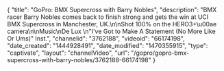 {
    "title": "GoPro: BMX Supercross with Barry Nobles",
    "description": "BMX racer Barry Nobles comes back to finish strong and gets the win at UCI BMX Supercross in Manchester, UK.\n\nShot 100% on the HERO3+\u00ae camera\n\nMusic\nDe Lux \n\"I've Got to Make A Statement (No More Like Or Ums)\" Inst.",
    "channelid": "3762188",
    "videoid": "66174198",
    "date_created": "1444928491",
    "date_modified": "1470355915",
    "type": "captivate",
    "layout": "channelVideo",
    "url": "\/gopro\/gopro-bmx-supercross-with-barry-nobles\/3762188-66174198"
}